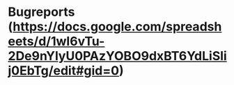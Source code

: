 # Bugreports (https://docs.google.com/spreadsheets/d/1wl6vTu-2De9nYlyU0PAzYOBO9dxBT6YdLiSlij0EbTg/edit#gid=0)

